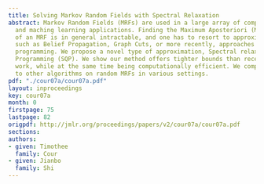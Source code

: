 ```yaml
---
title: Solving Markov Random Fields with Spectral Relaxation
abstract: Markov Random Fields (MRFs) are used in a large array of computer vision
  and maching learning applications. Finding the Maximum Aposteriori (MAP) solution
  of an MRF is in general intractable, and one has to resort to approximate solutions,
  such as Belief Propagation, Graph Cuts, or more recently, approaches based on quadratic
  programming. We propose a novel type of approximation, Spectral relaxation to Quadratic
  Programming (SQP). We show our method offers tighter bounds than recently published
  work, while at the same time being computationally efficient. We compare our method
  to other algorithms on random MRFs in various settings.
pdf: "./cour07a/cour07a.pdf"
layout: inproceedings
key: cour07a
month: 0
firstpage: 75
lastpage: 82
origpdf: http://jmlr.org/proceedings/papers/v2/cour07a/cour07a.pdf
sections: 
authors:
- given: Timothee
  family: Cour
- given: Jianbo
  family: Shi
---
```

